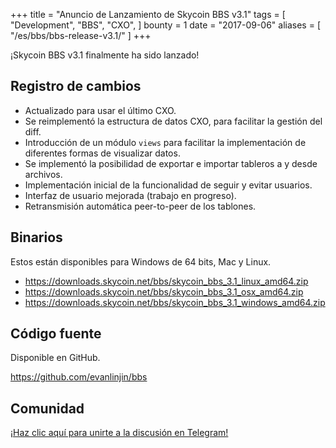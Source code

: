 +++
title = "Anuncio de Lanzamiento de Skycoin BBS v3.1"
tags = [
    "Development",
    "BBS",
    "CXO",
]
bounty = 1
date = "2017-09-06"
aliases = [
	"/es/bbs/bbs-release-v3.1/"
]
+++

¡Skycoin BBS v3.1 finalmente ha sido lanzado!

## Registro de cambios

- Actualizado para usar el último CXO.
- Se reimplementó la estructura de datos CXO, para facilitar la gestión del diff.
- Introducción de un módulo `views` para facilitar la implementación de diferentes formas de visualizar datos.
- Se implementó la posibilidad de exportar e importar tableros a y desde archivos.
- Implementación inicial de la funcionalidad de seguir y evitar usuarios.
- Interfaz de usuario mejorada (trabajo en progreso).
- Retransmisión automática peer-to-peer de los tablones.

## Binarios

Estos están disponibles para Windows de 64 bits, Mac y Linux.

- https://downloads.skycoin.net/bbs/skycoin_bbs_3.1_linux_amd64.zip
- https://downloads.skycoin.net/bbs/skycoin_bbs_3.1_osx_amd64.zip
- https://downloads.skycoin.net/bbs/skycoin_bbs_3.1_windows_amd64.zip

## Código fuente

Disponible en GitHub.

https://github.com/evanlinjin/bbs

## Comunidad

[¡Haz clic aquí para unirte a la discusión en Telegram!](https://t.me/skycoinbbs)

